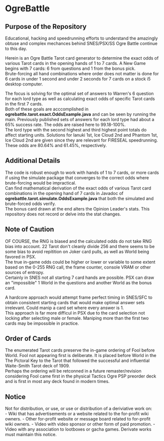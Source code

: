 # OgreBattle
## Purpose of the Repository
Educational, hacking and speedrunning efforts to understand the amazingly obtuse and complex mechances behind SNES/PSX/SS Ogre Battle continue to this day.  
   
Herein is an Ogre Battle Tarot card generator to determine the exact odds of various Tarot cards in the opening hands of 1 to 7 cards. A New Game begins with 7 cards: 6 from questions and 1 from the bonus pick.    
Brute-forcing all hand combinations where order does not matter is done for 6 cards in under 1 second and under 2 seconds for 7 cards on a stock i5 desktop computer.    

The focus is solving for the optimal set of answers to Warren's 6 question for each lord type as well as calculating exact odds of specific Tarot cards in the first 7 cards.    
Both of these goals are acccomplished in **ogrebattle.tarot.exact.OddsExample.java** and can be seen by running the main. Previously published sets of answers for each lord type had about a 65% success rate. The odds are raised here to 99.18-100%.   
The lord type with the second highest and third highest point totals do affect starting units. Solutions for Ianuki 1st, Ice Cloud 2nd and Phantom 1st, Ice Cloud 2nd are given since they are relevant for FIRESEAL speedrunning. These odds are 80.64% and 61.45%, respectively.    

## Additional Details
The code is robust enough to work with hands of 1 to 7 cards, or more cards if using the simulate package that converges to the correct odds where brute-forcing would be impractical.    
Can find mathematical derivation of the exact odds of various Tarot card combinations in the opening hand of 7 cards in Javadoc of **ogrebattle.tarot.simulate.OddsExample.java** that both the simulated and brute-forced odds verify.   
The bonus card drawn at the end alters the Opinion Leader's stats. This repository does not record or delve into the stat changes.    

## Note of Caution
OF COURSE, the RNG is biased and the calculated odds do not take RNG bias into account. 22 Tarot don't cleanly divide 256 and there seems to be some bias to avoid repitition on Joker card pulls, as well as World being favored in PSX.  
The true in-game odds could be higher or lower or variable to some extent based on the 0-255 RNG call, the frame counter, console VRAM or other sources of entropy.    
Certainly in SNES not all starting 7 card hands are possible. PSX can draw an "impossible" 1 World in the questions and another World as the bonus card.    

A hardcore approach would attempt frame perfect timing in SNES/SFC to obtain consistent starting cards that would make optimal answer sets irrelevant. Could manip a card set where every answer is 1.   
This approach is far more difficul in PSX due to the card selection not locking after selecting male or female. Maniping more than the first two cards may be impossible in practice.    

## Order of Cards
The enumerated Tarot cards preserve the in-game ordering of Fool before World. Fool not appearing first is deliberate. It is placed before World in the The Pictoral Key to the Tarot that followed the successful and influential Waite-Smith Tarot deck of 1909.   
Perhaps the ordering will be retconned in a future remaster/revision considering Fool came first in the physical Tactics Ogre PSP preorder deck and is first in most any deck found in modern times.   

## Notice
Not for distribution, or use, or use or distribution of a deriviative work on:     
    - Wiki that has advertisements or a website related to the for-profit wiki owners.
    - Other for-profit website or message board related to for-profit wiki owners.
    - Video with video sponsor or other form of paid promotion.
    - Video with any association to lootboxes or gacha games.
Derivate works must maintain this notice.
